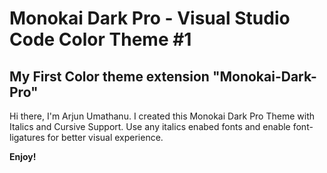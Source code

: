 # Monokai Dark Pro - Visual Studio Code Color Theme #1

## My First Color theme extension "Monokai-Dark-Pro"

Hi there, I'm Arjun Umathanu.
I created this Monokai Dark Pro Theme with Italics and Cursive Support. Use any italics enabed fonts and enable font-ligatures for better visual experience.

**Enjoy!**
